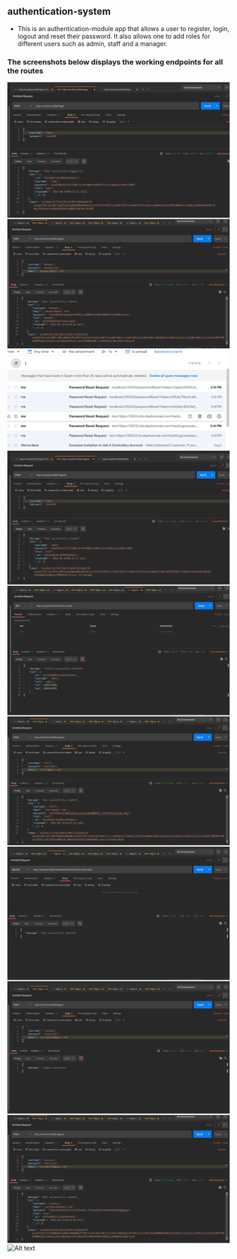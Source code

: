 ## authentication-system

- This is an authentication-module app that allows a user to register, login, logout and reset their password. It also allows one to add roles for different users such as admin, staff and a manager. 

###  The screenshots below displays the working endpoints for all the routes


<img src="https://github.com/Rythae/authentication-system/blob/main/images/LOGIN%20%20ENDPOINT.png" alt="Alt text">

<img src="https://github.com/Rythae/authentication-system/blob/main/images/MANAGER%20ROLE%20SUCCESSSSSSS.png" alt="Alt text">

<img src="https://github.com/Rythae/authentication-system/blob/main/images/PasswordReset%20EMAIL.png" alt="Alt text">

<img src="https://github.com/Rythae/authentication-system/blob/main/images/REGISTER%20ENDPOINT.png" alt="Alt text">

<img src="https://github.com/Rythae/authentication-system/blob/main/images/ROLE%20ACTIONNNNNNNNNNNN.png" alt="Alt text">

<img src="https://github.com/Rythae/authentication-system/blob/main/images/STAFF%20ROLES%20SUCCESSSSSSS.png" alt="Alt text">

<img src="https://github.com/Rythae/authentication-system/blob/main/images/USER%20DELETED%20BY%20ADMINNNNNNN.png" alt="Alt text">

<img src="https://github.com/Rythae/authentication-system/blob/main/images/USER%20LOGOUT%20SUCCESSSSSSS.png" alt="Alt text">

<img src="https://github.com/Rythae/authentication-system/blob/main/images/USER%20REGISTERRRRRRRRRRRR%20.png" alt="Alt text">

<img src="" alt="Alt text">

